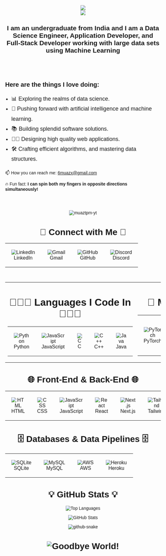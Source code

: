<head>
  <link href="https://fonts.googleapis.com/css2?family=Poppins:wght@400;700&display=swap" rel="stylesheet">
</head>

<div style="font-family: 'Poppins', sans-serif;">
  <h1 align="center">
    <img src="https://readme-typing-svg.herokuapp.com?font=Poppins&weight=700&size=35&duration=2000&pause=1000&color=4169E1&center=true&vCenter=true&width=435&lines=Hello+World!+%F0%9F%91%8B" /> <br>
    <img src="https://readme-typing-svg.herokuapp.com?font=Poppins&weight=700&size=35&duration=2000&pause=1000&color=4169E1&center=true&vCenter=true&width=550&lines=I'm+Muaz+Ismail+Mohammed!" /> <br>
  </h1>

  <h2 align="center">
    I am an undergraduate from India and I am a Data Science Engineer, Application Developer, and Full-Stack Developer working with large data sets using Machine Learning<br/>&nbsp;
  </h2>

  <br/>

  <div style="margin-top: 30px;">
      <h3 align="left" style="margin-bottom: 15px; font-size: 20px; font-weight: bold;">Here are the things I love doing:</h3>
      <ul style="padding-left: 20px; font-size: 18px; line-height: 1.8;">
          <li>📊 Exploring the realms of data science.</li>
          <li>🧠 Pushing forward with artificial intelligence and machine learning.</li>
          <li>📚 Building splendid software solutions.</li>
          <li>👩🏿 Designing high quality web applications.</li>
          <li>🛠️ Crafting efficient algorithms, and mastering data structures.</li>
      </ul>
  </div>


  <div style="margin-bottom: 30px;">
      <p>
      📫 How you can reach me: <a href="mailto:6muazx@gmail.com">6muazx@gmail.com</a>
      </p>
      <p>🔥 Fun fact: <strong>I can spin both my fingers in opposite directions simultaneously!</strong></p>
  </div>

  <br/>

  <p align="center">
    <img src="https://komarev.com/ghpvc/?username=muaztpm-yt&label=Profile%20views&color=0e75b6&style=flat" alt="muaztpm-yt" />
  </p>

  <h1 align="center">🔗 Connect with Me 🔗</h1>
  <table align="center" style="border-collapse: collapse; border-spacing: 0;">
    <tr>
      <td align="center" style="border: none; padding: 20px;">
        <img src="https://skillicons.dev/icons?i=linkedin" alt="LinkedIn" />
        <br>
        LinkedIn
      </td>
      <td align="center" style="border: none; padding: 20px;">
        <img src="https://skillicons.dev/icons?i=gmail" alt="Gmail" />
        <br>
        Gmail
      </td>
      <td align="center" style="border: none; padding: 20px;">
        <img src="https://skillicons.dev/icons?i=github" alt="GitHub" />
        <br>
        GitHub
      </td>
      <td align="center" style="border: none; padding: 20px;">
        <img src="https://skillicons.dev/icons?i=discord" alt="Discord" />
        <br>
        Discord
      </td>
    </tr>
  </table>

  <div align="center">

  <br/>

  <table align="center">
  <tr>
    <td valign="top">
      <h1 align="center">👨🏻‍💻 Languages I Code In 👨🏻‍💻</h1>
      <table align="center">
        <tr>
          <td align="center" style="border: none; padding: 20px;">
            <img src="https://skillicons.dev/icons?i=python" alt="Python" /><br>
            Python
          </td>
          <td align="center" style="border: none; padding: 20px;">
            <img src="https://skillicons.dev/icons?i=javascript" alt="JavaScript" /><br>
            JavaScript
          </td>
          <td align="center" style="border: none; padding: 20px;">
            <img src="https://skillicons.dev/icons?i=c" alt="C" /><br>
            C
          </td>
          <td align="center" style="border: none; padding: 20px;">
            <img src="https://skillicons.dev/icons?i=cpp" alt="C++" /><br>
            C++
          </td>
          <td align="center" style="border: none; padding: 20px;">
            <img src="https://skillicons.dev/icons?i=java" alt="Java" /><br>
            Java
          </td>
        </tr>
      </table>
    </td>
    <td valign="top">
      <h1 align="center">🤖 Machine Learning 🤖</h1>
      <table align="center">
        <tr>
          <td align="center" style="border: none; padding: 20px;">
            <img src="https://skillicons.dev/icons?i=pytorch" alt="PyTorch" /><br>
            PyTorch
          </td>
          <td align="center" style="border: none; padding: 20px;">
            <img src="https://skillicons.dev/icons?i=opencv" alt="OpenCV" /><br>
            OpenCV
          </td>
          <td align="center" style="border: none; padding: 20px;">
            <img src="https://skillicons.dev/icons?i=tensorflow" alt="TensorFlow" /><br>
            TensorFlow
          </td>
          <td align="center" style="border: none; padding: 20px;">
            <img src="https://skillicons.dev/icons?i=sklearn" alt="scikit-learn" /><br>
            scikit-learn
          </td>
        </tr>
      </table>
    </td>
  </tr>
</table>


  <h1>🌐 Front-End & Back-End 🌐</h1>
  <table>
    <tr>
      <td align="center" style="border: none; padding: 20px;">
        <img src="https://skillicons.dev/icons?i=html" alt="HTML" />
        <br>HTML
      </td>
      <td align="center" style="border: none; padding: 20px;">
        <img src="https://skillicons.dev/icons?i=css" alt="CSS" />
        <br>CSS
      </td>
      <td align="center" style="border: none; padding: 20px;">
        <img src="https://skillicons.dev/icons?i=js" alt="JavaScript" />
        <br>JavaScript
      </td>
      <td align="center" style="border: none; padding: 20px;">
        <img src="https://skillicons.dev/icons?i=react" alt="React" />
        <br>React
      </td>
      <td align="center" style="border: none; padding: 20px;">
        <img src="https://skillicons.dev/icons?i=nextjs" alt="Next.js" />
        <br>Next.js
      </td>
      <td align="center" style="border: none; padding: 20px;">
        <img src="https://skillicons.dev/icons?i=tailwind" alt="Tailwind" />
        <br>Tailwind
      </td>
      <td align="center" style="border: none; padding: 20px;">
        <img src="https://skillicons.dev/icons?i=nodejs" alt="Node.js" />
        <br>Node.js
      </td>
      <td align="center" style="border: none; padding: 20px;">
        <img src="https://skillicons.dev/icons?i=django" alt="Django" />
        <br>Django
      </td>
  </table>

  <h1>🗄️ Databases & Data Pipelines 🗄️</h1>
  <table>
    <tr>
      <td align="center" style="border: none; padding: 20px;">
        <img src="https://skillicons.dev/icons?i=sqlite" alt="SQLite" />
        <br>SQLite
      </td>
      <td align="center" style="border: none; padding: 20px;">
        <img src="https://skillicons.dev/icons?i=mysql" alt="MySQL" />
        <br>MySQL
      </td>
      <td align="center" style="border: none; padding: 20px;">
        <img src="https://skillicons.dev/icons?i=aws" alt="AWS" />
        <br>AWS
      </td>
      <td align="center" style="border: none; padding: 20px;">
        <img src="https://skillicons.dev/icons?i=heroku" alt="Heroku" />
        <br>Heroku
      </td>
    </tr>
  </table>

  <div>
    <h1>💡 GitHub Stats 💡</h1>
    <p>
      <img src="https://github-readme-stats.vercel.app/api/top-langs?username=muaztpm-yt&show_icons=true&locale=en&layout=compact" alt="Top Languages" />
    </p>
    <p>
      <img src="https://github-readme-stats.vercel.app/api?username=muaztpm-yt&show_icons=true&locale=en" alt="GitHub Stats" />
    </p>
    <picture>
      <source media="(prefers-color-scheme: dark)" srcset="https://raw.githubusercontent.com/tobiasmeyhoefer/tobiasmeyhoefer/output/github-snake-dark.svg" />
      <source media="(prefers-color-scheme: light)" srcset="https://raw.githubusercontent.com/tobiasmeyhoefer/tobiasmeyhoefer/output/github-snake.svg" />
      <img src="https://raw.githubusercontent.com/tobiasmeyhoefer/tobiasmeyhoefer/output/github-snake.svg" alt="github-snake" />
    </picture>
    <h1>
      <img src="https://readme-typing-svg.herokuapp.com?font=Poppins&weight=700&size=35&duration=2500&pause=1000&color=4169E1&center=true&vCenter=true&width=550&height=70&lines=Goodbye+World!+%F0%9F%91%8B" alt="Goodbye World!" />
    </h1>
  </div>

